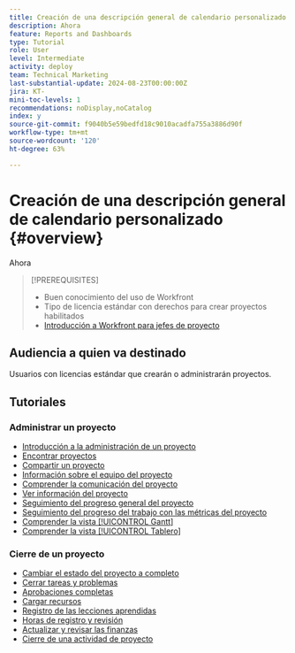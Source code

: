 ```yaml
---
title: Creación de una descripción general de calendario personalizado
description: Ahora
feature: Reports and Dashboards
type: Tutorial
role: User
level: Intermediate
activity: deploy
team: Technical Marketing
last-substantial-update: 2024-08-23T00:00:00Z
jira: KT-
mini-toc-levels: 1
recommendations: noDisplay,noCatalog
index: y
source-git-commit: f9040b5e59bedfd18c9010acadfa755a3886d90f
workflow-type: tm+mt
source-wordcount: '120'
ht-degree: 63%

---
```



# Creación de una descripción general de calendario personalizado {#overview}

Ahora

>[!PREREQUISITES]
>
>* Buen conocimiento del uso de Workfront
>* Tipo de licencia estándar con derechos para crear proyectos habilitados
>* [Introducción a Workfront para jefes de proyecto](https://experienceleague.adobe.com/?recommended=Workfront-U-1-2022.1.planners)


## Audiencia a quien va destinado

Usuarios con licencias estándar que crearán o administrarán proyectos.

## Tutoriales

### Administrar un proyecto

* [Introducción a la administración de un proyecto](/help/manage-work/projects/getting-started-manage-a-project.md)
* [Encontrar proyectos](/help/manage-work/projects/find-projects.md)
* [Compartir un proyecto](/help/manage-work/projects/share-a-project.md)
* [Información sobre el equipo del proyecto](/help/manage-work/projects/understand-the-project-team.md)
* [Comprender la comunicación del proyecto](/help/manage-work/projects/understand-project-communication.md)
* [Ver información del proyecto](/help/manage-work/projects/view-project-information.md)
* [Seguimiento del progreso general del proyecto](/help/manage-work/projects/track-overall-project-progress.md)
* [Seguimiento del progreso del trabajo con las métricas del proyecto](/help/manage-work/projects/track-work-progress-with-project-metrics.md)
* [Comprender la vista [!UICONTROL Gantt]](/help/manage-work/projects/understand-the-gantt-view.md)
* [Comprender la vista [!UICONTROL Tablero]](/help/manage-work/projects/understand-the-board-view.md)


### Cierre de un proyecto

* [Cambiar el estado del proyecto a completo](/help/manage-work/projects/change-the-project-status.md)
* [Cerrar tareas y problemas](/help/manage-work/close-a-project/close-tasks-and-issues.md)
* [Aprobaciones completas](/help/manage-work/close-a-project/complete-approvals.md)
* [Cargar recursos](/help/manage-work/close-a-project/upload-assets.md)
* [Registro de las lecciones aprendidas](/help/manage-work/close-a-project/lessons-learned-from-closing-a-project.md)
* [Horas de registro y revisión](/help/manage-work/close-a-project/log-and-review-hours.md)
* [Actualizar y revisar las finanzas](/help/manage-work/project-finances/update-and-review-finances.md)
* [Cierre de una actividad de proyecto](/help/manage-work/close-a-project/close-a-project-activity.md)
